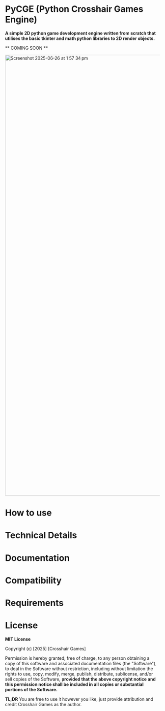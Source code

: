 
# PyCGE (Python Crosshair Games Engine)

**A simple 2D python game development engine written from scratch that utilises the basic tkinter and math python libraries to 2D render objects.**

** COMING SOON **

<img width="1432" alt="Screenshot 2025-06-26 at 1 57 34 pm" src="https://github.com/user-attachments/assets/80e37e67-17fb-47b5-acac-f8a7a6bd46fc" />

# How to use

# Technical Details

# Documentation

# Compatibility

# Requirements

# License

**MIT License**

Copyright (c) [2025] [Crosshair Games]

Permission is hereby granted, free of charge, to any person obtaining a copy
of this software and associated documentation files (the "Software"), to deal
in the Software without restriction, including without limitation the rights
to use, copy, modify, merge, publish, distribute, sublicense, and/or sell
copies of the Software, **provided that the above copyright notice and this
permission notice shall be included in all copies or substantial portions of the Software.**

**TL;DR** You are free to use it however you like, just provide attribution and credit Crosshair Games as the author.
